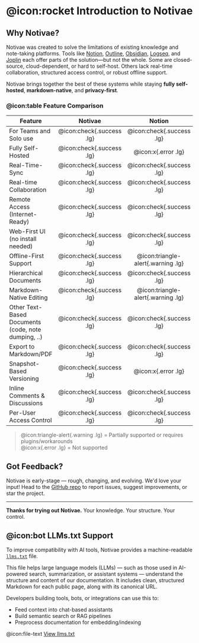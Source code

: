 # @icon:rocket Introduction to Notivae

## Why Notivae?

Notivae was created to solve the limitations of existing knowledge and note-taking platforms. Tools like [Notion](https://www.notion.com/), [Outline](https://www.getoutline.com/), [Obsidian](https://obsidian.md/), [Logseq](https://logseq.com/), and [Joplin](https://joplinapp.org/) each offer parts of the solution—but not the whole. Some are closed-source, cloud-dependent, or hard to self-host. Others lack real-time collaboration, structured access control, or robust offline support.

Notivae brings together the best of these systems while staying **fully self-hosted**, **markdown-native**, and **privacy-first**.

### @icon:table Feature Comparison
| Feature                                                  |          Notivae          |               Notion               |              Outline               |              Obsidian              |               Logseq               |               Joplin               |
|----------------------------------------------------------|:-------------------------:|:----------------------------------:|:----------------------------------:|:----------------------------------:|:----------------------------------:|:----------------------------------:|
| For Teams and Solo use                                   | @icon:check{.success .lg} |     @icon:check{.success .lg}      |     @icon:check{.success .lg}      |        @icon:x{.error .lg}         | @icon:triangle-alert{.warning .lg} |        @icon:x{.error .lg}         |
| Fully Self-Hosted                                        | @icon:check{.success .lg} |        @icon:x{.error .lg}         | @icon:triangle-alert{.warning .lg} |     @icon:check{.success .lg}      |     @icon:check{.success .lg}      |     @icon:check{.success .lg}      |
| Real-Time-Sync                                           | @icon:check{.success .lg} |     @icon:check{.success .lg}      |     @icon:check{.success .lg}      |        @icon:x{.error .lg}         | @icon:triangle-alert{.warning .lg} |        @icon:x{.error .lg}         |
| Real-time Collaboration                                  | @icon:check{.success .lg} |     @icon:check{.success .lg}      |     @icon:check{.success .lg}      |        @icon:x{.error .lg}         | @icon:triangle-alert{.warning .lg} | @icon:triangle-alert{.warning .lg} |
| Remote Access <br> (Internet-Ready)                      | @icon:check{.success .lg} |     @icon:check{.success .lg}      |     @icon:check{.success .lg}      | @icon:triangle-alert{.warning .lg} | @icon:triangle-alert{.warning .lg} | @icon:triangle-alert{.warning .lg} |
| Web-First UI <br> (no install needed)                    | @icon:check{.success .lg} |     @icon:check{.success .lg}      |     @icon:check{.success .lg}      |        @icon:x{.error .lg}         |        @icon:x{.error .lg}         | @icon:triangle-alert{.warning .lg} |
| Offline-First Support                                    | @icon:check{.success .lg} | @icon:triangle-alert{.warning .lg} |        @icon:x{.error .lg}         |     @icon:check{.success .lg}      |     @icon:check{.success .lg}      |     @icon:check{.success .lg}      |
| Hierarchical Documents                                   | @icon:check{.success .lg} |     @icon:check{.success .lg}      |     @icon:check{.success .lg}      |     @icon:check{.success .lg}      |     @icon:check{.success .lg}      |     @icon:check{.success .lg}      |
| Markdown-Native Editing                                  | @icon:check{.success .lg} | @icon:triangle-alert{.warning .lg} |     @icon:check{.success .lg}      |     @icon:check{.success .lg}      |     @icon:check{.success .lg}      |     @icon:check{.success .lg}      |
| Other Text-Based Documents <br> (code, note dumping, ..) | @icon:check{.success .lg} |     @icon:check{.success .lg}      | @icon:triangle-alert{.warning .lg} |     @icon:check{.success .lg}      |     @icon:check{.success .lg}      |     @icon:check{.success .lg}      |
| Export to Markdown/PDF                                   | @icon:check{.success .lg} |     @icon:check{.success .lg}      | @icon:triangle-alert{.warning .lg} |     @icon:check{.success .lg}      |     @icon:check{.success .lg}      |     @icon:check{.success .lg}      |
| Snapshot-Based Versioning                                | @icon:check{.success .lg} |        @icon:x{.error .lg}         |     @icon:check{.success .lg}      | @icon:triangle-alert{.warning .lg} | @icon:triangle-alert{.warning .lg} |     @icon:check{.success .lg}      |
| Inline Comments & Discussions                            | @icon:check{.success .lg} |     @icon:check{.success .lg}      | @icon:triangle-alert{.warning .lg} |        @icon:x{.error .lg}         |        @icon:x{.error .lg}         |     @icon:check{.success .lg}      |
| Per-User Access Control                                  | @icon:check{.success .lg} |     @icon:check{.success .lg}      |     @icon:check{.success .lg}      |        @icon:x{.error .lg}         | @icon:triangle-alert{.warning .lg} |     @icon:check{.success .lg}      |

> @icon:triangle-alert{.warning .lg} = Partially supported or requires plugins/workarounds \
> @icon:x{.error .lg} = Not supported

## Got Feedback?

Notivae is early-stage — rough, changing, and evolving. We'd love your input! Head to the [GitHub repo](https://github.com/notivae/notivae) to report issues, suggest improvements, or star the project.

---

**Thanks for trying out Notivae.**
Your knowledge. Your structure. Your control.

## @icon:bot LLMs.txt Support

To improve compatibility with AI tools, Notivae provides a machine-readable [`llms.txt`](/llms.txt) file.

This file helps large language models (LLMs) — such as those used in AI-powered search, summarization, or assistant systems — understand the structure and content of our documentation. It includes clean, structured Markdown for each public page, along with its canonical URL.

Developers building tools, bots, or integrations can use this to:
- Feed context into chat-based assistants
- Build semantic search or RAG pipelines
- Preprocess documentation for embedding/indexing

@icon:file-text [View llms.txt](/llms.txt)
